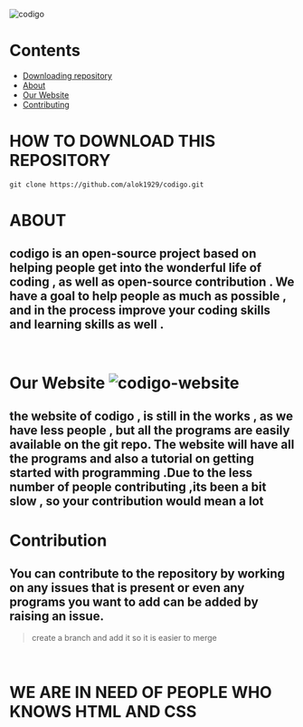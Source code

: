 
![codigo](https://github.com/alok1929/codigo/blob/master/coddigo.png?raw=true)

# Contents  

- [Downloading repository](#downloading-repository)
- [About](#about)
- [Our Website](#our-website)
- [Contributing](#contribution)

# HOW TO DOWNLOAD THIS REPOSITORY

` git clone https://github.com/alok1929/codigo.git `

# ABOUT

## **codigo** is an open-source project based on helping people get into the wonderful life of coding , as well as open-source contribution . We have a goal to help people as much as possible , and in the process improve your coding skills and learning skills as well .
<br>

# Our Website ![codigo-website](https://alok1929.github.io/codigo/)

## the website of codigo , is still in the works , as we have less people , but all the programs are easily available on the git repo. The website will have all the programs and also a tutorial on getting started with programming .Due to the less number of people contributing ,its been a bit slow , so your contribution would mean a lot 

# Contribution

## You can contribute to the repository by working on any issues that is present or even any programs you want to add can be added by raising an issue.

> create a branch and add it so it is easier to merge

<br>

# WE ARE IN NEED OF PEOPLE WHO KNOWS HTML AND CSS 
